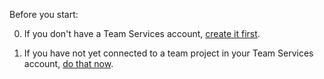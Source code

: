 Before you start:

0. If you don't have a Team Services account, [create it first](../../accounts/create-account-msa-or-work-student.md).

0. If you have not yet connected to a team project in your Team Services account, [do that now](../../connect/connect-team-projects.md).
